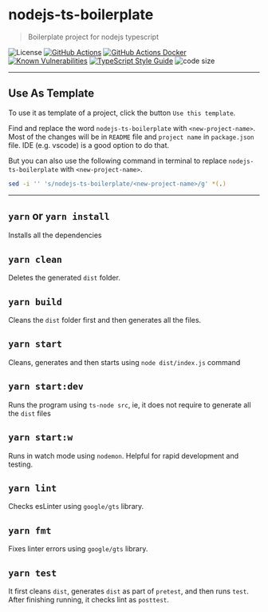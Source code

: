 # nodejs-ts-boilerplate
> Boilerplate project for nodejs typescript

![License][license-image]
[![GitHub Actions][github-image]][github-url]
[![GitHub Actions Docker][docker-ci-image]][github-url]
[![Known Vulnerabilities][snyk-image]][snyk-url]
[![TypeScript Style Guide][gts-image]][gts-url]
![code size][code-size-image]
<!-- [![codecov][codecov-image]][codecov-url] -->

---

## Use As Template

To use it as template of a project, click the button `Use this template`.

Find and replace the word `nodejs-ts-boilerplate` with `<new-project-name>`. Most of the changes will be in `README` file and `project name` in `package.json` file. IDE (e.g. vscode) is a good option to do that.

But you can also use the following command in terminal to replace `nodejs-ts-boilerplate` with `<new-project-name>`.


```bash
sed -i '' 's/nodejs-ts-boilerplate/<new-project-name>/g' *(.)
```

---

## `yarn` or `yarn install`

Installs all the dependencies

## `yarn clean`

Deletes the generated `dist` folder.

## `yarn build`

Cleans the `dist` folder first and then generates all the files.

## `yarn start`

Cleans, generates and then starts using `node dist/index.js` command

## `yarn start:dev`

Runs the program using `ts-node src`, ie, it does not require to generate all the `dist` files

## `yarn start:w`

Runs in watch mode using `nodemon`. Helpful for rapid development and testing.

## `yarn lint`

Checks esLinter using `google/gts` library.

## `yarn fmt`

Fixes linter errors using `google/gts` library.

## `yarn test`

It first cleans `dist`, generates `dist` as part of `pretest`, and then runs `test`.
After finishing running, it checks lint as `posttest`.

[github-image]: https://github.com/the-redback/nodejs-ts-boilerplate/actions/workflows/build.yaml/badge.svg
[docker-ci-image]: https://github.com/the-redback/nodejs-ts-boilerplate/actions/workflows/docker-build.yaml/badge.svg
[github-url]: https://github.com/the-redback/nodejs-ts-boilerplate/actions
<!-- [codecov-image]: https://codecov.io/gh/the-redback/nodejs-ts-boilerplate/branch/main/graph/badge.svg -->
<!-- [codecov-url]: https://codecov.io/gh/the-redback/nodejs-ts-boilerplate -->
[gts-image]: https://img.shields.io/badge/code%20style-google-blueviolet.svg
[gts-url]: https://github.com/google/gts
[snyk-image]: https://snyk.io/test/github/the-redback/nodejs-ts-boilerplate/badge.svg
[snyk-url]: https://snyk.io/test/github/the-redback/nodejs-ts-boilerplate
[license-image]: https://img.shields.io/github/license/the-redback/nodejs-ts-boilerplate
[code-size-image]: https://img.shields.io/github/languages/code-size/the-redback/nodejs-ts-boilerplate
